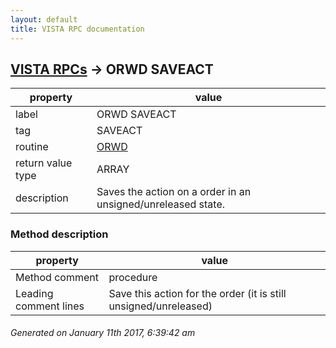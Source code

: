 ```yaml
---
layout: default
title: VISTA RPC documentation
---
```




## [VISTA RPCs](TableOfContent.md) &#8594; ORWD SAVEACT 

 property | value 
--- | --- 
 label | ORWD SAVEACT
 tag | SAVEACT
 routine | [ORWD](http://code.osehra.org/dox/Routine_ORWD_source.html)
 return value type | ARRAY
 description | Saves the action on a order in an unsigned/unreleased state.


### Method description

 property | value 
--- | --- 
 Method comment | procedure
 Leading comment lines | Save this action for the order (it is still unsigned/unreleased)




 ###### Generated on January 11th 2017, 6:39:42 am